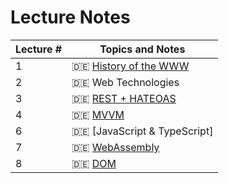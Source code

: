 # Lecture Notes 

| Lecture # | Topics and Notes |
| --- | --- |
| 1 | 🇩🇪 [History of the WWW](https://github.com/aheil/hhn-webdev/blob/main/slides/webdev.01.de.pdf) |
| 2 | 🇩🇪 Web Technologies |
| 3 | 🇩🇪 [REST + HATEOAS](../slides/webdev.03.de.pdf) |
| 4 | 🇩🇪 [MVVM](../slides/webdev.04.de.pdf) |
| 6 | 🇩🇪 [JavaScript & TypeScript]
| 7 | 🇩🇪 [WebAssembly](../slides/webdev.05.de.pdf) |
| 8 | 🇩🇪 [DOM](../slides/webdev.08.de.pdf)